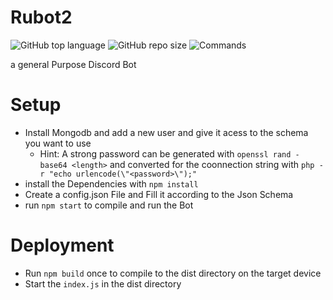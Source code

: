 # Rubot2
![GitHub top language](https://img.shields.io/github/languages/top/Rdeisenroth/Rubot2?logo=Github)
![GitHub repo size](https://img.shields.io/github/repo-size/Rdeisenroth/Rubot2?color=success&logo=Github)
![Commands](https://img.shields.io/badge/Commands-8-orange?logo=Discord&logoColor=ffffff)

a general Purpose Discord Bot
# Setup
- Install Mongodb and add a new user and give it acess to the schema you want to use
    - Hint: A strong password can be generated with `openssl rand -base64 <length>` and converted for the coonnection string with `php -r "echo urlencode(\"<password>\");"`
- install the Dependencies with `npm install`
- Create a config.json File and Fill it according to the Json Schema
- run `npm start` to compile and run the Bot

# Deployment
- Run `npm build` once to compile to the dist directory on the target device
- Start the `index.js` in the dist directory